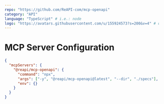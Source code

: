 ```yaml
---
repo: "https://github.com/ReAPI-com/mcp-openapi"
category: "API"
language: "TypeScript" # i.e.: node
logo: "https://avatars.githubusercontent.com/u/155924573?s=200&v=4" # optional
---
```


# MCP Server Configuration

```json
{
  "mcpServers": {
    "@reapi/mcp-openapi": {
      "command": "npx",
      "args": ["-y", "@reapi/mcp-openapi@latest", "--dir", "./specs"],
      "env": {}
    }
  }
}
```
